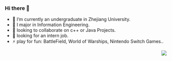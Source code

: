 ### Hi there 👋

- 🔭 I’m currently an undergraduate in Zhejiang University.
- 🌱 I major in Information Engineering.
- 👯 looking to collaborate on c++ or Java Projects.
- 🤔 looking for an intern job.
- ⚡ play for fun: BattleField, World of Warships, Nintendo Switch Games..

<img align="right" src="https://github-readme-stats.vercel.app/api?username=yunwei37&show_icons=true&icon_color=0366d6&text_color=24292e&bg_color=ffffff&hide_title=true" />
